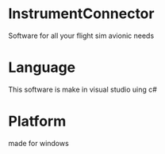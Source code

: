 # InstrumentConnector
Software for all your flight sim avionic needs

# Language
This software is make in visual studio uing c#

# Platform
made for windows
